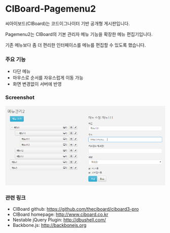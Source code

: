 # CIBoard-Pagemenu2

씨아이보드(CIBoard)는 코드이그나이터 기반 공개형 게시판입니다. 

Pagemenu2는 CIBoard의 기본 관리자 메뉴 기능을 확장한 메뉴 편집기입니다. 

기존 메뉴보다 좀 더 편리한 인터페이스를 메뉴를 편집할 수 있도록 했습니다. 

### 주요 기능 

- 다단 메뉴 
- 마우스로 순서를 자유스럽게 이동 가능 
- 화면 변경없이 서버에 반영 

### Screenshot

<img src="./screenshot.png" width="" height=""></img> 

### 관련 링크 
* CIBoard github: https://github.com/theciboard/ciboard3-pro 
* CIBoard homepage: http://www.ciboard.co.kr
* Nestable jQuery Plugin: http://dbushell.com/
* Backbone.js: http://backbonejs.org

